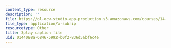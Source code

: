 ```yaml
---
content_type: resource
description: ''
file: https://ol-ocw-studio-app-production.s3.amazonaws.com/courses/14-73-the-challenge-of-world-poverty-spring-2011/0144098a68465992b0f2836d5abf6c4e_FQZN92nEC0Q.vtt
file_type: application/x-subrip
resourcetype: Other
title: 3play caption file
uid: 0144098a-6846-5992-b0f2-836d5abf6c4e
---
```

